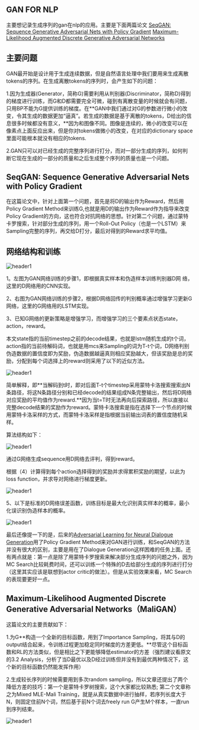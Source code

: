 ## GAN FOR NLP

主要想记录生成序列的gan在nlp的应用。主要是下面两篇论文
[SeqGAN: Sequence Generative Adversarial Nets with Policy Gradient](https://arxiv.org/pdf/1609.05473v5.pdf)
[Maximum-Likelihood Augmented Discrete Generative Adversarial Networks](https://arxiv.org/pdf/1702.07983v1.pdf)

## 主要问题

GAN最开始是设计用于生成连续数据，但是自然语言处理中我们要用来生成离散tokens的序列。在生成离散tokens的序列时，会产生如下的问题：

1.因为生成器(Generator，简称G)需要利用从判别器(Discriminator，简称D)得到的梯度进行训练，而G和D都需要完全可微，碰到有离散变量的时候就会有问题，只用BP不能为G提供训练的梯度。在**GAN中我们通过对G的参数进行微小的改变，令其生成的数据更加“逼真”。若生成的数据是基于离散的tokens，D给出的信息很多时候都没有意义，**因为和图像不同。图像是连续的，微小的改变可以在像素点上面反应出来，但是你对tokens做微小的改变，在对应的dictionary space里面可能根本就没有相应的tokens.

2.GAN只可以对已经生成的完整序列进行打分，而对一部分生成的序列，如何判断它现在生成的一部分的质量和之后生成整个序列的质量也是一个问题。

## SeqGAN: Sequence Generative Adversarial Nets with Policy Gradient

在这篇论文中，针对上面第一个问题，首先是将D的输出作为Reward，然后用Policy Gradient Method来训练G,也就是用D的输出作为Reward作为指导来改变Policy Gradient的方向，这也符合对抗网络的思想。针对第二个问题，通过蒙特卡罗搜索，针对部分生成的序列，用一个Roll-Out Policy（也是一个LSTM）来Sampling完整的序列，再交给D打分，最后对得到的Reward求平均值。

## 网络结构和训练


<img src="{{ site.img_path }}/Machine Learning/GAN_FOR_NLP.png" alt="header1" style="height:auto!important;width:auto%;max-width:1020px;"/>

1。左图为GAN网络训练的步骤1，即根据真实样本和伪造样本训练判别器D网 络，这里的D网络用的CNN实现。

2、右图为GAN网络训练的步骤2，根据D网络回传的判别概率通过增强学习更新G网络，这里的G网络用的LSTM实现。

3、已知G网络的更新策略是增强学习，而增强学习的三个要素点状态state，action，reward。

本文state指的当前timestep之前的decode结果，也就是lstm随机生成的t个词，action指的当前待解码词，也就是用mcs来Sampling的词为T-t个词，D网络判别伪造数据的置信度即为奖励，伪造数据越逼真则相应奖励越大，但该奖励是总的奖励，分配到每个词选择上的reward则采用了以下的近似方法。

<img src="{{ site.img_path }}/Machine Learning/GAN_FOR_NLP1.png" alt="header1" style="height:auto!important;width:auto%;max-width:1020px;"/>

简单解释，即**当解码到t时，即对后面T-t个timestep采用蒙特卡洛搜索搜索出N条路径，将这N条路径分别和已经decode的结果组成N条完整输出，然后将D网络对应奖励的平均值作为reward.**因为当t=T时无法再向后探索路径，所以直接以完整decode结果的奖励作为reward。蒙特卡洛搜索是指在选择下一个节点的时候用蒙特卡洛采样的方式，而蒙特卡洛采样是指根据当前输出词表的置信度随机采样。

算法结构如下：

<img src="{{ site.img_path }}/Machine Learning/GAN_FOR_NLP2.png" alt="header1" style="height:auto!important;width:auto%;max-width:1020px;"/>

通过G网络生成sequence用D网络去评判，得到reward。


根据（4）计算得到每个action选择得到的奖励并求得累积奖励的期望，以此为loss function，并求导对网络进行梯度更新。

<img src="{{ site.img_path }}/Machine Learning/GAN_FOR_NLP3.png" alt="header1" style="height:auto!important;width:auto%;max-width:1020px;"/>

5、以下是标准的D网络误差函数，训练目标是最大化识别真实样本的概率，最小化误识别伪造样本的概率。

<img src="{{ site.img_path }}/Machine Learning/GAN_FOR_NLP4.png" alt="header1" style="height:auto!important;width:auto%;max-width:1020px;"/>

最后还像提一下的是，后来的[Adversarial Learning for Neural Dialogue Generation](https://arxiv.org/pdf/1701.06547.pdf)用了Policy Gradient Method来对GAN进行训练，和SeqGAN的方法并没有很大的区别，主要是用在了Dialogue Generation这样困难的任务上面。还有两点就是：第一点是除了用蒙特卡罗搜索来解决部分生成序列的问题之外，因为MC Search比较耗费时间，还可以训练一个特殊的D去给部分生成的序列进行打分（这里其实应该是联想到actor critic的做法）。但是从实验效果来看，MC Search的表现要更好一点。

## Maximum-Likelihood Augmented Discrete Generative Adversarial Networks（MaliGAN）

这篇论文的主要贡献如下：

1.为G**构造一个全新的目标函数，用到了Importance Sampling，将其与D的output结合起来，令训练过程更加稳定同时梯度的方差更低。**尽管这个目标函数和RL的方法类似，但是相比之下更能够降低estimator的方差（强烈建议看原文的3.2 Analysis，分析了当D最优以及D经过训练但并没有到最优两种情况下，这个新的目标函数仍然能发挥作用）

2.生成较长序列的时候需要用到多次random sampling，所以文章还提出了两个降低方差的技巧：第一个是蒙特卡罗树搜索，这个大家都比较熟悉; 第二个文章称之为Mixed MLE-Mali Training，就是从真实数据中进行抽样，若序列长度大于N，则固定住前N个词，然后基于前N个词去freely run G产生M个样本，一直run到序列结束。

<img src="{{ site.img_path }}/Machine Learning/GAN_FOR_NLP3.png" alt="header1" style="height:auto!important;width:auto%;max-width:1020px;"/>








